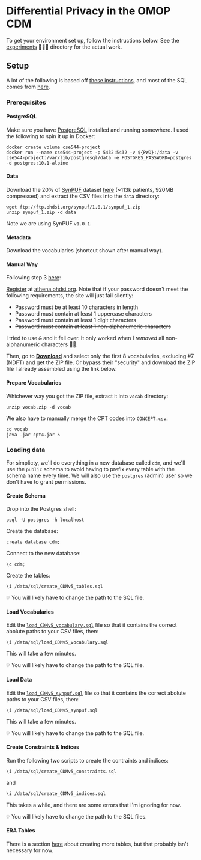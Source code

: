 # Differential Privacy in the OMOP CDM

To get your environment set up, follow the instructions below. See the [experiments](experiments) 👨🏻‍🔬 directory for the actual work.

## Setup

A lot of the following is based off [these instructions](https://github.com/OHDSI/ETL-CMS/blob/master/python_etl/README.md), and most
of the SQL comes from [here](https://github.com/OHDSI/ETL-CMS/tree/master/SQL).

### Prerequisites

#### PostgreSQL

Make sure you have [PostgreSQL](https://www.postgresql.org/download/) installed and running somewhere. I used the following to spin it up in Docker:

```
docker create volume cse544-project
docker run --name cse544-project -p 5432:5432 -v ${PWD}:/data -v cse544-project:/var/lib/postgresql/data -e POSTGRES_PASSWORD=postgres -d postgres:10.1-alpine
```

#### Data 

Download the 20% of [SynPUF](https://www.cms.gov/Research-Statistics-Data-and-Systems/Downloadable-Public-Use-Files/SynPUFs/DE_Syn_PUF.html) dataset [here](ftp://ftp.ohdsi.org/synpuf/1.0.1/synpuf_1.zip) (~113k patients, 920MB compressed) and extract the CSV files into the `data` directory:

```
wget ftp://ftp.ohdsi.org/synpuf/1.0.1/synpuf_1.zip
unzip synpuf_1.zip -d data
```

Note we are using SynPUF `v1.0.1`.

#### Metadata

Download the vocabularies (shortcut shown after manual way).

#### Manual Way

Following step 3 [here](https://github.com/OHDSI/ETL-CMS/blob/master/python_etl/README.md#3-download-cdmv5-vocabulary-files):

[Register](http://athena.ohdsi.org/auth/register) at [athena.ohdsi.org](http://athena.ohdsi.org). Note
that if your password doesn't meet the following requirements, the site will just fail silently:

* Password must be at least 10 characters in length
* Password must contain at least 1 uppercase characters
* Password must contain at least 1 digit characters
* ~~Password must contain at least 1 non-alphanumeric characters~~

I tried to use <kbd>&</kbd> and it fell over. It only worked when I _removed_ all non-alphanumeric characters 🤦🏻‍️.

Then, go to [**Download**](http://athena.ohdsi.org/vocabulary/list) and select only the first 8 vocabularies,
excluding #7 (NDFT) and get the ZIP file. Or bypass their "security" and download the ZIP file
I already assembled using the link below.

#### Prepare Vocabularies

Whichever way you got the ZIP file, extract it into `vocab` directory:

```
unzip vocab.zip -d vocab
```

We also have to manually merge the CPT codes into `CONCEPT.csv`:

```
cd vocab
java -jar cpt4.jar 5
```

### Loading data

For simplicty, we'll do everything in a new database called `cdm`, and we'll use the `public` schema to
avoid having to prefix every table with the schema name every time. We will also use the `postgres` (admin) user
so we don't have to grant permissions.

#### Create Schema

Drop into the Postgres shell:

```
psql -U postgres -h localhost
```

Create the database:

```
create database cdm;
```

Connect to the new database:

```
\c cdm;
```

Create the tables:

```
\i /data/sql/create_CDMv5_tables.sql
```

:bulb: You will likely have to change the path to the SQL file.

#### Load Vocabularies

Edit the [`load_CDMv5_vocabulary.sql`](sql/load_CDMv5_vocabulary.sql) file so that it contains the correct abolute paths to your CSV files, then:

```
\i /data/sql/load_CDMv5_vocabulary.sql
```

This will take a few minutes.

:bulb: You will likely have to change the path to the SQL file.

#### Load Data

Edit the [`load_CDMv5_synpuf.sql`](sql/load_CDMv5_synpuf.sql) file so that it contains the correct abolute paths to your CSV files, then:

```
\i /data/sql/load_CDMv5_synpuf.sql
```

This will take a few minutes.

:bulb: You will likely have to change the path to the SQL file.

#### Create Constraints & Indices

Run the following two scripts to create the contraints and indices:

```
\i /data/sql/create_CDMv5_constraints.sql
```

and

```
\i /data/sql/create_CDMv5_indices.sql
```

This takes a while, and there are some errors that I'm ignoring for now.

:bulb: You will likely have to change the path to the SQL files.

#### ERA Tables

There is a section [here](https://github.com/OHDSI/ETL-CMS/blob/master/python_etl/README.md#8-create-era-tables) about creating
more tables, but that probably isn't necessary for now.
